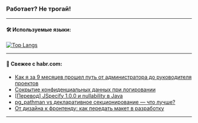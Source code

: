### Работает? Не трогай!

---
<!--
#### 🛠️ Technical stack:

![Java](https://img.shields.io/badge/Java-informational?logo=Oracle&style=flat&logoColor=white&color=FF4500)
![Kotlin](https://img.shields.io/badge/Kotlin-informational?logo=Kotlin&style=flat&logoColor=white&color=774D97)
![TS](https://img.shields.io/badge/TypeScript-informational?logo=typeScript&style=flat&logoColor=black&color=017acc)
![Python](https://img.shields.io/badge/Python-informational?logo=Python&style=flat&logoColor=black&color=ffdd54) <br>
![Spring](https://img.shields.io/badge/Spring-informational?logo=Spring&style=flat&logoColor=white&color=6DB33F) 
![SpringBoot](https://img.shields.io/badge/SpringBoot-informational?logo=SpringBoot&style=flat&logoColor=white&color=6DB33F)
![Nest](https://img.shields.io/badge/NestJS-informational?logo=NestJS&style=flat&logoColor=white&color=E0234E) 
![NodeJS](https://img.shields.io/badge/NodeJS-informational?logo=node.js&style=flat&logoColor=white&color=70A760)<br>
![PostgreSQL](https://img.shields.io/badge/PostgreSQL-informational?logo=PostgreSQL&style=flat&logoColor=white&color=DAA520)
![MongoDB](https://img.shields.io/badge/MongoDB-informational?logo=MongoDB&style=flat&logoColor=white&color=870000)
![Apache](https://img.shields.io/badge/Apache-informational?logo=apache&style=flat&logoColor=white&color=f74e28)

___ 
-->

#### 🛠️ Используемые языки:

[![Top Langs](https://github-readme-stats-u2qms2cxw-advtsettinggmailcoms-projects.vercel.app/api/top-langs/?username=zloylis&langs_count=10&hide_title=true&title_color=e6edf3&size_weight=0.5&count_weight=0.5&layout=compact&hide_progress=true&hide_border=true&theme=dracula)](https://github.com/zloylis)

<!---


####  :octocat:&nbsp;&nbsp; Статистика:

![GitHub stats](https://github-readme-stats-u2qms2cxw-advtsettinggmailcoms-projects.vercel.app/api?username=zloylis&show_icons=true&hide_border=true&theme=dracula&title_color=e6edf3&include_all_commits=true&count_private=true&hide_rank=false&hide_title=true&rank_icon=github)
-->
---

#### 💬 Свежее с habr.com:

<!-- BLOG-POST-LIST:START -->
- [Как я за 9 месяцев прошел путь от администратора до руководителя проектов](https://habr.com/ru/companies/sigma/articles/837622/?utm_source=habrahabr&utm_medium=rss&utm_campaign=837622)
- [Сокрытие конфиденциальных данных при логировании](https://habr.com/ru/companies/ru_mts/articles/838086/?utm_source=habrahabr&utm_medium=rss&utm_campaign=838086)
- [[Перевод] JSpecify 1.0.0 и nullability в Java](https://habr.com/ru/companies/spring_aio/articles/838044/?utm_source=habrahabr&utm_medium=rss&utm_campaign=838044)
- [pg_pathman vs декларативное секционирование — что лучше?](https://habr.com/ru/companies/gnivc/articles/838090/?utm_source=habrahabr&utm_medium=rss&utm_campaign=838090)
- [От дизайна к фронтенду: как передать макет в разработку](https://habr.com/ru/companies/friflex/articles/838070/?utm_source=habrahabr&utm_medium=rss&utm_campaign=838070)
<!-- BLOG-POST-LIST:END -->

---
